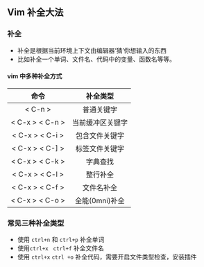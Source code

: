 ## Vim 补全大法

### 补全

- 补全是根据当前环境上下文由编辑器‘猜’你想输入的东西
- 比如补全一个单词、文件名、代码中的变量、函数名等等。

#### vim 中多种补全方式

|      命令       |     补全类型     |
| :-------------: | :--------------: |
|     < C-n >     |    普通关键字    |
| < C-x > < C-n > | 当前缓冲区关键字 |
| < C-x > < C-i > |  包含文件关键字  |
| < C-x > < C-] > |  标签文件关键字  |
| < C-x > < C-k > |     字典查找     |
| < C-x > < C-l > |     整行补全     |
| < C-x > < C-f > |    文件名补全    |
| < C-x > < C-o > |  全能(0mni)补全  |

### 常见三种补全类型

- 使用 `ctrl+n` 和 `ctrl+p` 补全单词
- 使用`ctrl+x`   ` ctrl+f` 补全文件名
- 使用 `ctrl+x`  `ctrl +o`  补全代码，需要开启文件类型检查，安装插件

